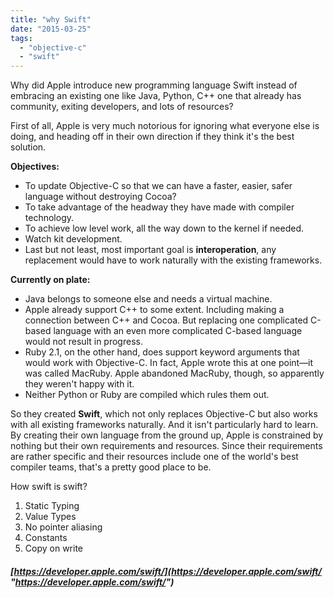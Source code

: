 ```yaml
---
title: "why Swift"
date: "2015-03-25"
tags: 
  - "objective-c"
  - "swift"
---
```


Why did Apple introduce new programming language Swift instead of embracing an existing one like Java, Python, C++ one that already has community, exiting developers, and lots of resources?

First of all, Apple is very much notorious for ignoring what everyone else is doing, and heading off in their own direction if they think it's the best solution.

**Objectives:**

- To update Objective-C so that we can have a faster, easier, safer language without destroying Cocoa?
- To take advantage of the headway they have made with compiler technology.
- To achieve low level work, all the way down to the kernel if needed.
- Watch kit development.
- Last but not least, most important goal is **interoperation**, any replacement would have to work naturally with the existing frameworks.

**Currently on plate:**

- Java belongs to someone else and needs a virtual machine.
- Apple already support C++ to some extent. Including making a connection between C++ and Cocoa. But replacing one complicated C-based language with an even more complicated C-based language would not result in progress.
- Ruby 2.1, on the other hand, does support keyword arguments that would work with Objective-C. In fact, Apple wrote this at one point—it was called MacRuby. Apple abandoned MacRuby, though, so apparently they weren't happy with it.
- Neither Python or Ruby are compiled which rules them out.

So they created **Swift**, which not only replaces Objective-C but also works with all existing frameworks naturally. And it isn't particularly hard to learn. By creating their own language from the ground up, Apple is constrained by nothing but their own requirements and resources. Since their requirements are rather specific and their resources include one of the world's best compiler teams, that's a pretty good place to be.

How swift is swift?

1. Static Typing
2. Value Types
3. No pointer aliasing
4. Constants
5. Copy on write

##### **[https://developer.apple.com/swift/](https://developer.apple.com/swift/ "https://developer.apple.com/swift/")**
